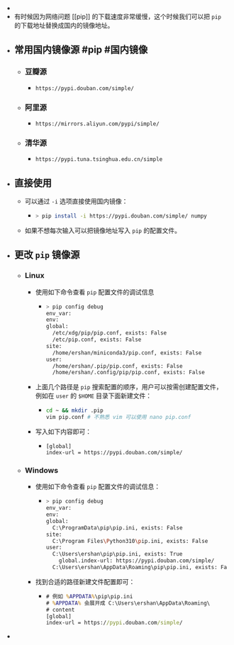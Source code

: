 -
- 有时候因为网络问题 [[pip]] 的下载速度非常缓慢，这个时候我们可以把 `pip` 的下载地址替换成国内的镜像地址。
- ## 常用国内镜像源 #pip #国内镜像
	- ### 豆瓣源
		- ```plaintext
		  https://pypi.douban.com/simple/
		  ```
	- ### 阿里源
		- ```plaintext
		  https://mirrors.aliyun.com/pypi/simple/
		  ```
	- ### 清华源
		- ```plaintext
		  https://pypi.tuna.tsinghua.edu.cn/simple
		  ```
- ## 直接使用
	- 可以通过 `-i` 选项直接使用国内镜像：
		- ```sh
		  > pip install -i https://pypi.douban.com/simple/ numpy
		  ```
	- 如果不想每次输入可以把镜像地址写入 `pip` 的配置文件。
- ## 更改 `pip` 镜像源
	- ### Linux
		- 使用如下命令查看 `pip` 配置文件的调试信息
			- ```sh
			  > pip config debug
			  env_var:
			  env:
			  global:
			    /etc/xdg/pip/pip.conf, exists: False
			    /etc/pip.conf, exists: False
			  site:
			    /home/ershan/miniconda3/pip.conf, exists: False
			  user:
			    /home/ershan/.pip/pip.conf, exists: False
			    /home/ershan/.config/pip/pip.conf, exists: False
			  ```
		- 上面几个路径是 `pip` 搜索配置的顺序，用户可以按需创建配置文件，例如在 `user` 的 `$HOME` 目录下面新建文件：
			- ```sh
			  cd ~ && mkdir .pip
			  vim pip.conf # 不熟悉 vim 可以使用 nano pip.conf
			  ```
		- 写入如下内容即可：
			- ```plaintext
			  [global]
			  index-url = https://pypi.douban.com/simple/
			  ```
	- ### Windows
		- 使用如下命令查看 `pip` 配置文件的调试信息：
			- ```sh
			  > pip config debug
			  env_var:
			  env:
			  global:
			    C:\ProgramData\pip\pip.ini, exists: False
			  site:
			    C:\Program Files\Python310\pip.ini, exists: False
			  user:
			    C:\Users\ershan\pip\pip.ini, exists: True
			      global.index-url: https://pypi.douban.com/simple/
			    C:\Users\ershan\AppData\Roaming\pip\pip.ini, exists: False
			  ```
		- 找到合适的路径新建文件配置即可：
			- ```bat
			  # 例如 %APPDATA%\pip\pip.ini
			  # %APPDATA% 会展开成 C:\Users\ershan\AppData\Roaming\
			  # content
			  [global]
			  index-url = https://pypi.douban.com/simple/
			  ```
-